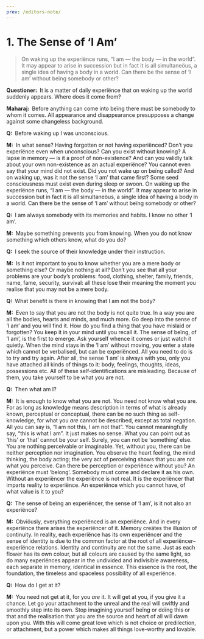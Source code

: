 ```yaml
---
prev: /editors-note/
---
```

# 1. The Sense of ‘I Am’

>On waking up the experiënce runs, “I am — the body — in the world”. It may 
appear to arise in succession but in fact it is all simultaneöus, a single 
idea of having a body in a world. Can there be the sense of ‘I am’ without 
beïng somebody or other?

**Questioner:**&ensp;It is a matter of daily experiënce that on waking up the 
world suddenly appears. Where does it come from?

**Maharaj:**&ensp;Before anything can come into beïng there must be somebody 
to whom it comes. All appearance and disappearance presupposes a change 
against some changeless background.

**Q:**&ensp;Before waking up I was unconscious.

**M:**&ensp;In what sense? Having forgotten or not having experiënced? Don’t 
you experiënce even when unconscious? Can you exist without knowing? A lapse 
in memory — is it a proof of non-existence? And can you validly talk about 
your own non-existence as an actual experiënce? You cannot even say that your 
mind did not exist. Did you not wake up on beïng called? And on waking up, was 
it not the sense ‘I am’ that came first? Some seed consciousness must exist 
even during sleep or swoon. On waking up the experiënce runs, “I am — the body 
— in the world”. It may appear to arise in succession but in fact it is all 
simultaneöus, a single idea of having a body in a world. Can there be the 
sense of ‘I am’ without beïng somebody or other?

**Q:**&ensp;I am always somebody with its memories and habits. I know no other 
‘I am’.

**M:**&ensp;Maybe something prevents you from knowing. When you do not know 
something which others know, what do you do?

**Q:**&ensp;I seek the source of their knowledge under their instruction.

**M:**&ensp;Is it not important to you to know whether you are a mere body or 
something else? Or maybe nothing at all? Don’t you see that all your problems 
are your body’s problems: food, clothing, shelter, family, friends, name, 
fame, security, survival: all these lose their meaning the moment you realise 
that you may not be a mere body.

**Q:**&ensp;What benefit is there in knowing that I am not the body?

**M:**&ensp;Even to say that you are not the body is not quite true. In a way 
you are all the bodies, hearts and minds, and much more. Go deep into the 
sense of ‘I am’ and you will find it. How do you find a thing that you have 
mislaid or forgotten? You keep it in your mind until you recall it. The sense 
of beïng, of ‘I am’, is the first to emerge. Ask yourself whence it comes or 
just watch it quietly. When the mind stays in the ‘I am’ without moving, you 
enter a state which cannot be verbalised, but can be experiënced. All you need 
to do is to try and try again. After all, the sense ‘I am’ is always with you, 
only you have attached all kinds of things to it: body, feelings, thoughts, 
ideas, possessions etc. All of these self-identifications are misleading. 
Because of them, you take yourself to be what you are not.

**Q:**&ensp;Then what am I?

**M:**&ensp;It is enough to know what you are not. You need not know what you 
are. For as long as knowledge means description in terms of what is already 
known, perceptual or conceptual, there can be no such thing as self-knowledge, 
for what you *are* cannot be described, except as total negation. All you can 
say is, “I am not this, I am not that”. You cannot meaningfully say, “this is 
what I am”. It just makes no sense. What you can point out as ‘this’ or ‘that’ 
cannot be your self. Surely, you can not be ‘something’ else. You are nothing 
perceivable or imaginable. Yet, without you, there can be neither perception 
nor imagination. You observe the heart feeling, the mind thinking, the body 
acting; the very act of perceiving shows that you are not what you perceive. 
Can there be perception or experiënce without you? An experiënce must 
‘belong’. Somebody must come and declare it as his own. Without an experiëncer 
the experiënce is not real. It is the experiëncer that imparts reality to 
experiënce. An experiënce which you cannot have, of what value is it to you?

**Q:**&ensp;The sense of beïng an experiëncer, the sense of ‘I am’, is it not 
also an experiënce?

**M:**&ensp;Obviöusly, everything experiënced is an experiënce. And in every 
experiënce there arises the experiëncer of it. Memory creätes the illusion of 
continuity. In reality, each experiënce has its own experiëncer and the sense 
of identity is due to the common factor at the root of all 
experiëncer–experiënce relations. Identity and continuity are not the same. 
Just as each flower has its own colour, but all colours are caused by the 
same light, so do many experiënces appear in the undivided and indivisible 
awareness, each separate in memory, identical in essence. This essence is the 
root, the foundation, the timeless and spaceless possibility of all experiënce.

**Q:**&ensp;How do I get at it?

**M:**&ensp;You need not get at it, for you *are* it. It will get at you, if 
you give it a chance. Let go your attachment to the unreal and the real will 
swiftly and smoothly step into its own. Stop imagining yourself beïng or doïng 
this or that and the realisation that you are the source and heart of all will 
dawn upon you. With this will come great love which is not choice or 
predilection, or attachment, but a power which makes all things love-worthy 
and lovable.